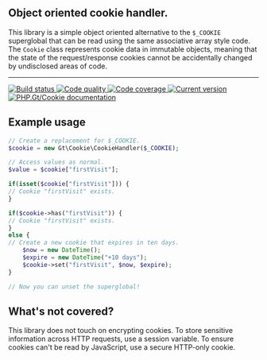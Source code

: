 Object oriented cookie handler.
-------------------------------

This library is a simple object oriented alternative to the `$_COOKIE` superglobal that can be read using the same associative array style code. The `Cookie` class represents cookie data in immutable objects, meaning that the state of the request/response cookies cannot be accidentally changed by undisclosed areas of code.

***

<a href="https://github.com/PhpGt/Cookie/actions" target="_blank">
	<img src="https://badge.status.php.gt/cookie-build.svg" alt="Build status" />
</a>
<a href="https://app.codacy.com/gh/PhpGt/Cookie" target="_blank">
	<img src="https://badge.status.php.gt/cookie-quality.svg" alt="Code quality" />
</a>
<a href="https://app.codacy.com/gh/PhpGt/Cookie" target="_blank">
	<img src="https://badge.status.php.gt/cookie-coverage.svg" alt="Code coverage" />
</a>
<a href="https://packagist.org/packages/PhpGt/Cookie" target="_blank">
	<img src="https://badge.status.php.gt/cookie-version.svg" alt="Current version" />
</a>
<a href="http://www.php.gt/cookie" target="_blank">
	<img src="https://badge.status.php.gt/cookie-docs.svg" alt="PHP.Gt/Cookie documentation" />
</a>

## Example usage

```php
// Create a replacement for $_COOKIE.
$cookie = new Gt\Cookie\CookieHandler($_COOKIE);

// Access values as normal.
$value = $cookie["firstVisit"];

if(isset($cookie["firstVisit"])) {
// Cookie "firstVisit" exists.
}

if($cookie->has("firstVisit")) {
// Cookie "firstVisit" exists.
}
else {
// Create a new cookie that expires in ten days.
	$now = new DateTime();
	$expire = new DateTime("+10 days");
	$cookie->set("firstVisit", $now, $expire);
}

// Now you can unset the superglobal!
```

## What's not covered?

This library does not touch on encrypting cookies. To store sensitive information across HTTP requests, use a session variable. To ensure cookies can't be read by JavaScript, use a secure HTTP-only cookie.
